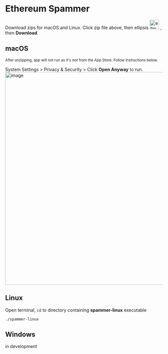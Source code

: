# Ethereum Spammer 
Download zips for macOS and Linux. 
Click zip file above, then ellipsis <img width="30" alt="ellipsis" src="https://github.com/user-attachments/assets/40e77774-2d16-4f5c-bd02-6b6c954ea703">
, then **Download**.




## macOS 
<sub>After unzipping, app will not run as it's not from the App Store.  Follow instructions below.</sub>

System Settings > Privacy & Security > Click **Open Anyway** to run.
<img width="681" alt="image" src="https://github.com/user-attachments/assets/056e4be5-40a3-4283-88f4-b8fa5bd40fd4">

## Linux
Open terminal, ```cd``` to directory containing **spammer-linux** executable
```
./spammer-linux
```

## Windows
in development